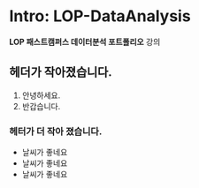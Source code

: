 # Intro: LOP-DataAnalysis
**LOP 패스트캠퍼스 데이터분석 포트폴리오** 강의

## 헤더가 작아졌습니다. 
1. 안녕하세요.
2. 반갑습니다.

### 헤터가 더 작아 졌습니다.
- 날씨가 좋네요
- 날씨가 좋네요
- 날씨가 좋네요
